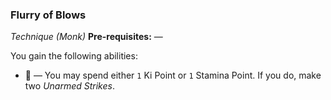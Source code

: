 ### Flurry of Blows
*Technique (Monk)*
**Pre-requisites:** —  

You gain the following abilities:
* 🔵 — You may spend either `1` Ki Point or `1` Stamina Point. If you do, make two *Unarmed Strikes*.
